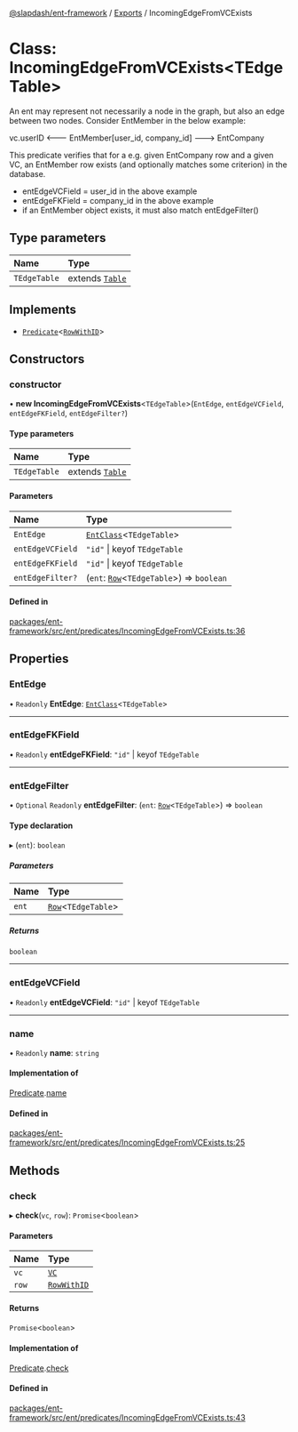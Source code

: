 [@slapdash/ent-framework](../README.md) / [Exports](../modules.md) / IncomingEdgeFromVCExists

# Class: IncomingEdgeFromVCExists<TEdgeTable\>

An ent may represent not necessarily a node in the graph, but also an edge
between two nodes. Consider EntMember in the below example:

vc.userID <--- EntMember[user_id, company_id] ---> EntCompany

This predicate verifies that for a e.g. given EntCompany row and a given VC,
an EntMember row exists (and optionally matches some criterion) in the
database.

- entEdgeVCField = user_id in the above example
- entEdgeFKField = company_id in the above example
- if an EntMember object exists, it must also match entEdgeFilter()

## Type parameters

| Name | Type |
| :------ | :------ |
| `TEdgeTable` | extends [`Table`](../modules.md#table) |

## Implements

- [`Predicate`](../interfaces/Predicate.md)<[`RowWithID`](../modules.md#rowwithid)\>

## Constructors

### constructor

• **new IncomingEdgeFromVCExists**<`TEdgeTable`\>(`EntEdge`, `entEdgeVCField`, `entEdgeFKField`, `entEdgeFilter?`)

#### Type parameters

| Name | Type |
| :------ | :------ |
| `TEdgeTable` | extends [`Table`](../modules.md#table) |

#### Parameters

| Name | Type |
| :------ | :------ |
| `EntEdge` | [`EntClass`](../interfaces/EntClass.md)<`TEdgeTable`\> |
| `entEdgeVCField` | ``"id"`` \| keyof `TEdgeTable` |
| `entEdgeFKField` | ``"id"`` \| keyof `TEdgeTable` |
| `entEdgeFilter?` | (`ent`: [`Row`](../modules.md#row)<`TEdgeTable`\>) => `boolean` |

#### Defined in

[packages/ent-framework/src/ent/predicates/IncomingEdgeFromVCExists.ts:36](https://github.com/time-loop/slapdash/blob/master/packages/ent-framework/src/ent/predicates/IncomingEdgeFromVCExists.ts#L36)

## Properties

### EntEdge

• `Readonly` **EntEdge**: [`EntClass`](../interfaces/EntClass.md)<`TEdgeTable`\>

___

### entEdgeFKField

• `Readonly` **entEdgeFKField**: ``"id"`` \| keyof `TEdgeTable`

___

### entEdgeFilter

• `Optional` `Readonly` **entEdgeFilter**: (`ent`: [`Row`](../modules.md#row)<`TEdgeTable`\>) => `boolean`

#### Type declaration

▸ (`ent`): `boolean`

##### Parameters

| Name | Type |
| :------ | :------ |
| `ent` | [`Row`](../modules.md#row)<`TEdgeTable`\> |

##### Returns

`boolean`

___

### entEdgeVCField

• `Readonly` **entEdgeVCField**: ``"id"`` \| keyof `TEdgeTable`

___

### name

• `Readonly` **name**: `string`

#### Implementation of

[Predicate](../interfaces/Predicate.md).[name](../interfaces/Predicate.md#name)

#### Defined in

[packages/ent-framework/src/ent/predicates/IncomingEdgeFromVCExists.ts:25](https://github.com/time-loop/slapdash/blob/master/packages/ent-framework/src/ent/predicates/IncomingEdgeFromVCExists.ts#L25)

## Methods

### check

▸ **check**(`vc`, `row`): `Promise`<`boolean`\>

#### Parameters

| Name | Type |
| :------ | :------ |
| `vc` | [`VC`](VC.md) |
| `row` | [`RowWithID`](../modules.md#rowwithid) |

#### Returns

`Promise`<`boolean`\>

#### Implementation of

[Predicate](../interfaces/Predicate.md).[check](../interfaces/Predicate.md#check)

#### Defined in

[packages/ent-framework/src/ent/predicates/IncomingEdgeFromVCExists.ts:43](https://github.com/time-loop/slapdash/blob/master/packages/ent-framework/src/ent/predicates/IncomingEdgeFromVCExists.ts#L43)
